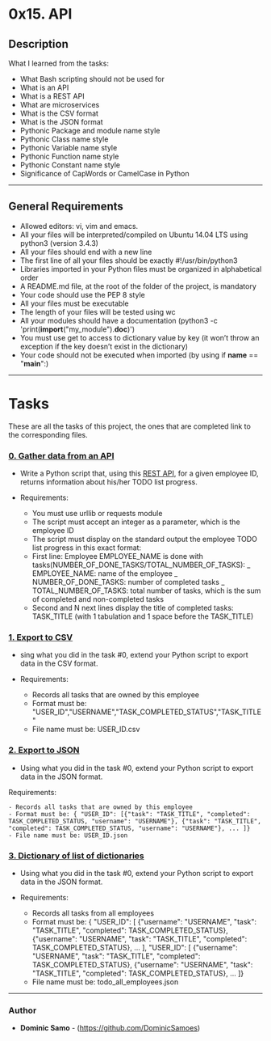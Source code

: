 # 0x15. API				

## Description

What I learned from the tasks:

* What Bash scripting should not be used for
* What is an API
* What is a REST API
* What are microservices
* What is the CSV format
* What is the JSON format
* Pythonic Package and module name style
* Pythonic Class name style
* Pythonic Variable name style
* Pythonic Function name style
* Pythonic Constant name style
* Significance of CapWords or CamelCase in Python

---

## General Requirements
* Allowed editors: vi, vim and emacs.
* All your files will be interpreted/compiled on Ubuntu 14.04 LTS using python3 (version 3.4.3)
* All your files should end with a new line
* The first line of all your files should be exactly #!/usr/bin/python3
* Libraries imported in your Python files must be organized in alphabetical order
* A README.md file, at the root of the folder of the project, is mandatory
* Your code should use the PEP 8 style
* All your files must be executable
* The length of your files will be tested using wc
* All your modules should have a documentation (python3 -c 'print(__import__("my_module").__doc__)')
* You must use get to access to dictionary value by key (it won’t throw an exception if the key doesn’t exist in the dictionary)
* Your code should not be executed when imported (by using if __name__ == "__main__":)

---

# Tasks

These are all the tasks of this project, the ones that are completed link to the corresponding files.

### [0. Gather data from an API](./0-gather_data_from_an_API.py)

* Write a Python script that, using this [REST API](./https://jsonplaceholder.typicode.com/), for a given employee ID, returns information about his/her TODO list progress.

* Requirements:

	- You must use urllib or requests module
	- The script must accept an integer as a parameter, which is the employee ID
	- The script must display on the standard output the employee TODO list progress in this exact format:
	+ First line: Employee EMPLOYEE_NAME is done with tasks(NUMBER_OF_DONE_TASKS/TOTAL_NUMBER_OF_TASKS):
		_ EMPLOYEE_NAME: name of the employee
		_ NUMBER_OF_DONE_TASKS: number of completed tasks
		_ TOTAL_NUMBER_OF_TASKS: total number of tasks, which is the sum of completed and non-completed tasks
	+ Second and N next lines display the title of completed tasks: TASK_TITLE (with 1 tabulation and 1 space before the TASK_TITLE)

### [1. Export to CSV](./1-export_to_CSV.py)

* sing what you did in the task #0, extend your Python script to export data in the CSV format.

* Requirements:

	- Records all tasks that are owned by this employee
	- Format must be: "USER_ID","USERNAME","TASK_COMPLETED_STATUS","TASK_TITLE"
	- File name must be: USER_ID.csv

### [2. Export to JSON](./2-export_to_JSON.py)

* Using what you did in the task #0, extend your Python script to export data in the JSON format.

Requirements:

	- Records all tasks that are owned by this employee
	- Format must be: { "USER_ID": [{"task": "TASK_TITLE", "completed": TASK_COMPLETED_STATUS, "username": "USERNAME"}, {"task": "TASK_TITLE", "completed": TASK_COMPLETED_STATUS, "username": "USERNAME"}, ... ]}
	- File name must be: USER_ID.json

### [3. Dictionary of list of dictionaries](./3-dictionary_of_list_of_dictionaries.py)

* Using what you did in the task #0, extend your Python script to export data in the JSON format.

* Requirements:

	- Records all tasks from all employees
	- Format must be: { "USER_ID": [ {"username": "USERNAME", "task": "TASK_TITLE", "completed": TASK_COMPLETED_STATUS}, {"username": "USERNAME", "task": "TASK_TITLE", "completed": TASK_COMPLETED_STATUS}, ... ], "USER_ID": [ {"username": "USERNAME", "task": "TASK_TITLE", "completed": TASK_COMPLETED_STATUS}, {"username": "USERNAME", "task": "TASK_TITLE", "completed": TASK_COMPLETED_STATUS}, ... ]}
	- File name must be: todo_all_employees.json


---

### Author
* **Dominic Samo** - (https://github.com/DominicSamoes)
